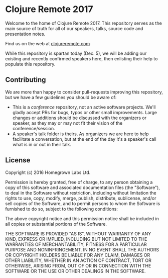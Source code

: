 # Clojure Remote 2017

Welcome to the home of Clojure Remote 2017. This repository serves as the main source of truth for all of our speakers, talks,  source code and presentation notes.

Find us on the web at [clojureremote.com](https://clojureremote.com)

While this repository is spartan today (Dec. 5), we will be adding our existing and recently confirmed speakers here, then enlisting their help to populate this repository.

## Contributing

We are more than happy to consider pull-requests improving this repository, but we have a few guidelines you should be aware of:

- This is a *conference* repository, not an active software projects. We'll gladly accept PRs for bugs, typos or other small improvements. Large changes or additions should be discussed with the organizers or speaker, as they may or may not fit their vision of the conference/session.
- A speaker's talk folder is theirs. As organizers we are here to help facilitate a conversation, but at the end of the day it's a speaker's call what is in or out in their talk.

## License

Copyright (c) 2016 Homegrown Labs Ltd.

Permission is hereby granted, free of charge, to any person obtaining a copy of this software and associated documentation files (the "Software"), to deal in the Software without restriction, including without limitation the rights to use, copy, modify, merge, publish, distribute, sublicense, and/or sell copies of the Software, and to permit persons to whom the Software is furnished to do so, subject to the following conditions:

The above copyright notice and this permission notice shall be included in all copies or substantial portions of the Software.

THE SOFTWARE IS PROVIDED "AS IS", WITHOUT WARRANTY OF ANY KIND, EXPRESS OR IMPLIED, INCLUDING BUT NOT LIMITED TO THE WARRANTIES OF MERCHANTABILITY, FITNESS FOR A PARTICULAR PURPOSE AND NONINFRINGEMENT. IN NO EVENT SHALL THE AUTHORS OR COPYRIGHT HOLDERS BE LIABLE FOR ANY CLAIM, DAMAGES OR OTHER LIABILITY, WHETHER IN AN ACTION OF CONTRACT, TORT OR OTHERWISE, ARISING FROM, OUT OF OR IN CONNECTION WITH THE SOFTWARE OR THE USE OR OTHER DEALINGS IN THE SOFTWARE.
